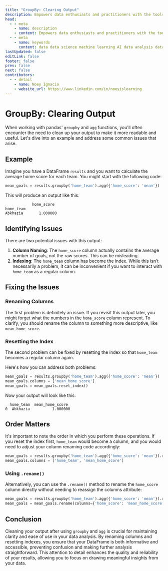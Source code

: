 ```yaml
---
title: "GroupBy: Clearing Output"
description: Empowers data enthusiasts and practitioners with the tools and knowledge to unlock the potential of data.
head:
  - - meta
    - name: description
    - content: Empowers data enthusiasts and practitioners with the tools and knowledge to unlock the potential of data.
  - - meta
    - name: keywords
      content: data data science machine learning AI data analysis data-driven data enthusiasts data practitioners
lastUpdated: false
editLink: false
footer: false
prev: false
next: false
contributors:
  - - detail
    - name: Noey Ignacio
    - website_url: https://www.linkedin.com/in/noeyislearning
---
```


# GroupBy: Clearing Output

When working with pandas' `groupby` and `agg` functions, you'll often encounter the need to clean up your output to make it more readable and useful. Let's dive into an example and address some common issues that arise.

## Example

Imagine you have a DataFrame `results` and you want to calculate the average home score for each team. You might start with the following code:

```python
mean_goals = results.groupby('home_team').agg({'home_score': 'mean'})
```

This will produce an output like this:

```plaintext
            home_score
home_team
Abkhazia       1.000000
```

## Identifying Issues

There are two potential issues with this output:

1. **Column Naming**: The `home_score` column actually contains the average number of goals, not the raw scores. This can be misleading.
2. **Indexing**: The `home_team` column has become the index. While this isn’t necessarily a problem, it can be inconvenient if you want to interact with `home_team` as a regular column.

## Fixing the Issues

### Renaming Columns

The first problem is definitely an issue. If you revisit this output later, you might forget what the numbers in the `home_score` column represent. To clarify, you should rename the column to something more descriptive, like `mean_home_score`.

### Resetting the Index

The second problem can be fixed by resetting the index so that `home_team` becomes a regular column again.

Here's how you can address both problems:

```python
mean_goals = results.groupby('home_team').agg({'home_score': 'mean'})
mean_goals.columns = ['mean_home_score']
mean_goals = mean_goals.reset_index()
```

Now your output will look like this:

```plaintext
  home_team  mean_home_score
0  Abkhazia          1.000000
```

## Order Matters

It's important to note the order in which you perform these operations. If you reset the index first, `home_team` would become a column, and you would need to adjust your column renaming code accordingly:

```python
mean_goals = results.groupby('home_team').agg({'home_score': 'mean'}).reset_index()
mean_goals.columns = ['home_team', 'mean_home_score']
```

### Using `.rename()`

Alternatively, you can use the `.rename()` method to rename the `home_score` column directly without needing to reassign the columns attribute:

```python
mean_goals = results.groupby('home_team').agg({'home_score': 'mean'}).reset_index()
mean_goals = mean_goals.rename(columns={'home_score': 'mean_home_score'})
```

## Conclusion

Cleaning your output after using `groupby` and `agg` is crucial for maintaining clarity and ease of use in your data analysis. By renaming columns and resetting indexes, you ensure that your DataFrame is both informative and accessible, preventing confusion and making further analysis straightforward. This attention to detail enhances the quality and reliability of your results, allowing you to focus on drawing meaningful insights from your data.
